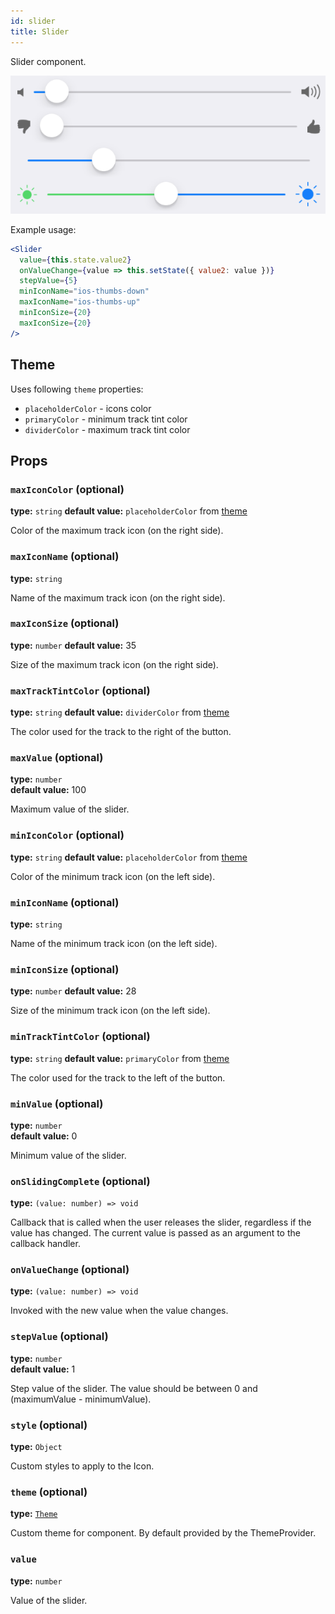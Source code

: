 ```yaml
---
id: slider
title: Slider
---
```


Slider component.

![Slider component](assets/slider.png)

Example usage: 
```jsx
<Slider
  value={this.state.value2}
  onValueChange={value => this.setState({ value2: value })}
  stepValue={5}
  minIconName="ios-thumbs-down"
  maxIconName="ios-thumbs-up"
  minIconSize={20}
  maxIconSize={20}
/>
```

## Theme  
Uses following `theme` properties:
- `placeholderColor` - icons color
- `primaryColor` - minimum track tint color
- `dividerColor` - maximum track tint color

## Props

### `maxIconColor` (optional)
**type:** `string`
**default value:** `placeholderColor` from [theme](./theme.html)

Color of the maximum track icon (on the right side).

### `maxIconName` (optional)
**type:** `string`   

Name of the maximum track icon (on the right side).

### `maxIconSize` (optional)
**type:** `number`
**default value:** 35

Size of the maximum track icon (on the right side).

### `maxTrackTintColor` (optional)
**type:** `string`
**default value:** `dividerColor` from [theme](./theme.html)

The color used for the track to the right of the button.

### `maxValue` (optional)
**type:** `number`   
**default value:** 100

Maximum value of the slider. 

### `minIconColor` (optional)
**type:** `string`
**default value:** `placeholderColor` from [theme](./theme.html)

Color of the minimum track icon (on the left side).

### `minIconName` (optional)
**type:** `string` 

Name of the minimum track icon (on the left side).

### `minIconSize` (optional)
**type:** `number`
**default value:** 28

Size of the minimum track icon (on the left side).

### `minTrackTintColor` (optional)
**type:** `string`
**default value:** `primaryColor` from [theme](./theme.html)

The color used for the track to the left of the button.

### `minValue` (optional)
**type:** `number`   
**default value:** 0

Minimum value of the slider. 

### `onSlidingComplete` (optional)
**type:** `(value: number) => void`

Callback that is called when the user releases the slider, regardless if the value has changed.
The current value is passed as an argument to the callback handler.

### `onValueChange` (optional)
**type:** `(value: number) => void`

Invoked with the new value when the value changes.

### `stepValue` (optional)
**type:** `number`  
**default value:** 1

Step value of the slider. The value should be between 0 and (maximumValue - minimumValue).

### `style` (optional)
**type:** `Object`

Custom styles to apply to the Icon.

### `theme` (optional)
**type:** [`Theme`](theme.html)

Custom theme for component. By default provided by the ThemeProvider.

### `value`
**type:**  `number`

Value of the slider.
